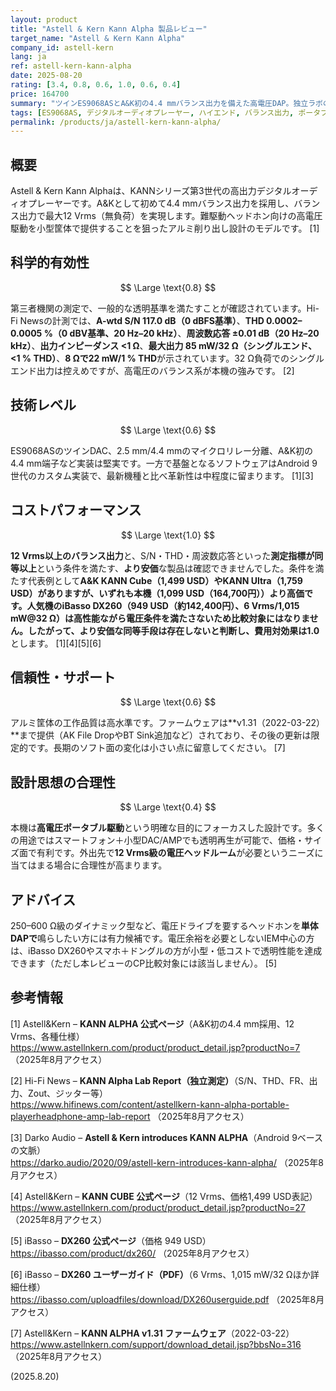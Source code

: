 ```yaml
---
layout: product
title: "Astell & Kern Kann Alpha 製品レビュー"
target_name: "Astell & Kern Kann Alpha"
company_id: astell-kern
lang: ja
ref: astell-kern-kann-alpha
date: 2025-08-20
rating: [3.4, 0.8, 0.6, 1.0, 0.6, 0.4]
price: 164700
summary: "ツインES9068ASとA&K初の4.4 mmバランス出力を備えた高電圧DAP。独立ラボの測定で透明性能を確認。12 Vrms級を満たすより安価な同等品が見当たらず、費用対効果は1.0です。"
tags: [ES9068AS, デジタルオーディオプレーヤー, ハイエンド, バランス出力, ポータブルオーディオ]
permalink: /products/ja/astell-kern-kann-alpha/
---
```

## 概要

Astell & Kern Kann Alphaは、KANNシリーズ第3世代の高出力デジタルオーディオプレーヤーです。A&Kとして初めて4.4 mmバランス出力を採用し、バランス出力で最大12 Vrms（無負荷）を実現します。難駆動ヘッドホン向けの高電圧駆動を小型筐体で提供することを狙ったアルミ削り出し設計のモデルです。 [1]

## 科学的有効性

$$ \Large \text{0.8} $$

第三者機関の測定で、一般的な透明基準を満たすことが確認されています。Hi-Fi Newsの計測では、**A-wtd S/N 117.0 dB（0 dBFS基準）**、**THD 0.0002–0.0005 %（0 dBV基準、20 Hz–20 kHz）**、**周波数応答 ±0.01 dB（20 Hz–20 kHz）**、**出力インピーダンス <1 Ω**、**最大出力 85 mW/32 Ω（シングルエンド、<1 % THD）**、**8 Ωで22 mW/1 % THD**が示されています。32 Ω負荷でのシングルエンド出力は控えめですが、高電圧のバランス系が本機の強みです。 [2]

## 技術レベル

$$ \Large \text{0.6} $$

ES9068ASのツインDAC、2.5 mm/4.4 mmのマイクロリレー分離、A&K初の4.4 mm端子など実装は堅実です。一方で基盤となるソフトウェアはAndroid 9世代のカスタム実装で、最新機種と比べ革新性は中程度に留まります。 [1][3]

## コストパフォーマンス

$$ \Large \text{1.0} $$

**12 Vrms以上のバランス出力**と、S/N・THD・周波数応答といった**測定指標が同等以上**という条件を満たす、**より安価**な製品は確認できませんでした。条件を満たす代表例として**A&K KANN Cube（1,499 USD）**や**KANN Ultra（1,759 USD）**がありますが、いずれも本機（**1,099 USD**（164,700円））より高価です。人気機の**iBasso DX260（949 USD（約142,400円）、6 Vrms/1,015 mW@32 Ω）**は高性能ながら電圧条件を満たさないため比較対象にはなりません。したがって、**より安価な同等手段は存在しない**と判断し、費用対効果は**1.0**とします。 [1][4][5][6]

## 信頼性・サポート

$$ \Large \text{0.6} $$

アルミ筐体の工作品質は高水準です。ファームウェアは**v1.31（2022-03-22）**まで提供（AK File DropやBT Sink追加など）されており、その後の更新は限定的です。長期のソフト面の変化は小さい点に留意してください。 [7]

## 設計思想の合理性

$$ \Large \text{0.4} $$

本機は**高電圧ポータブル駆動**という明確な目的にフォーカスした設計です。多くの用途ではスマートフォン＋小型DAC/AMPでも透明再生が可能で、価格・サイズ面で有利です。外出先で**12 Vrms級の電圧ヘッドルーム**が必要というニーズに当てはまる場合に合理性が高まります。

## アドバイス

250–600 Ω級のダイナミック型など、電圧ドライブを要するヘッドホンを**単体DAPで**鳴らしたい方には有力候補です。電圧余裕を必要としないIEM中心の方は、iBasso DX260やスマホ＋ドングルの方が小型・低コストで透明性能を達成できます（ただし本レビューのCP比較対象には該当しません）。 [5]

## 参考情報

[1] Astell&Kern – **KANN ALPHA 公式ページ**（A&K初の4.4 mm採用、12 Vrms、各種仕様）  
https://www.astellnkern.com/product/product_detail.jsp?productNo=7 （2025年8月アクセス）

[2] Hi-Fi News – **KANN Alpha Lab Report（独立測定）**（S/N、THD、FR、出力、Zout、ジッター等）  
https://www.hifinews.com/content/astellkern-kann-alpha-portable-playerheadphone-amp-lab-report （2025年8月アクセス）

[3] Darko Audio – **Astell & Kern introduces KANN ALPHA**（Android 9ベースの文脈）  
https://darko.audio/2020/09/astell-kern-introduces-kann-alpha/ （2025年8月アクセス）

[4] Astell&Kern – **KANN CUBE 公式ページ**（12 Vrms、価格1,499 USD表記）  
https://www.astellnkern.com/product/product_detail.jsp?productNo=27 （2025年8月アクセス）

[5] iBasso – **DX260 公式ページ**（価格 949 USD）  
https://ibasso.com/product/dx260/ （2025年8月アクセス）

[6] iBasso – **DX260 ユーザーガイド（PDF）**（6 Vrms、1,015 mW/32 Ωほか詳細仕様）  
https://ibasso.com/uploadfiles/download/DX260userguide.pdf （2025年8月アクセス）

[7] Astell&Kern – **KANN ALPHA v1.31 ファームウェア**（2022-03-22）  
https://www.astellnkern.com/support/download_detail.jsp?bbsNo=316 （2025年8月アクセス）

(2025.8.20)

